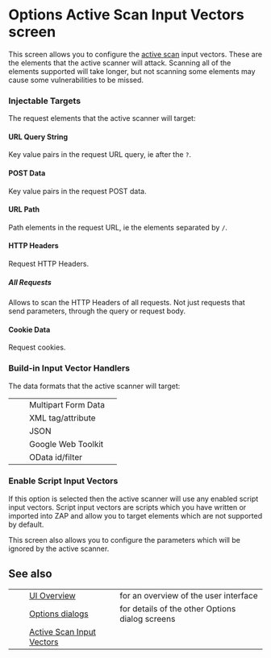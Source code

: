 # Options Active Scan Input Vectors screen #

This screen allows you to configure the [active scan][] input vectors.
These are the elements that the active scanner will attack.
Scanning all of the elements supported will take longer, but not scanning some elements may cause some vulnerabilities to be missed.

### Injectable Targets ###

The request elements that the active scanner will target:

#### URL Query String ####

Key value pairs in the request URL query, ie after the `?`.

#### POST Data ####

Key value pairs in the request POST data.

#### URL Path ####

Path elements in the request URL, ie the elements separated by `/`.

#### HTTP Headers ####

Request HTTP Headers.

##### All Requests #####

Allows to scan the HTTP Headers of all requests. Not just requests that send parameters, through the query or request body.

#### Cookie Data ####

Request cookies.

### Build-in Input Vector Handlers ###

The data formats that the active scanner will target:

<table> 
 <tbody>
  <tr>
   <td>&nbsp;&nbsp;&nbsp;&nbsp;</td>
   <td>Multipart Form Data</td>
   <td></td>
  </tr> 
  <tr>
   <td>&nbsp;&nbsp;&nbsp;&nbsp;</td>
   <td>XML tag/attribute</td>
   <td></td>
  </tr> 
  <tr>
   <td>&nbsp;&nbsp;&nbsp;&nbsp;</td>
   <td>JSON</td>
   <td></td>
  </tr> 
  <tr>
   <td>&nbsp;&nbsp;&nbsp;&nbsp;</td>
   <td>Google Web Toolkit</td>
   <td></td>
  </tr> 
  <tr>
   <td>&nbsp;&nbsp;&nbsp;&nbsp;</td>
   <td>OData id/filter</td>
   <td></td>
  </tr> 
 </tbody>
</table>

### Enable Script Input Vectors ###

If this option is selected then the active scanner will use any enabled script input vectors.
Script input vectors are scripts which you have written or imported into ZAP and allow you to target elements which are not supported by default.

This screen also allows you to configure the parameters which will be ignored by the active scanner.

## See also ##

<table> 
 <tbody>
  <tr>
   <td>&nbsp;&nbsp;&nbsp;&nbsp;</td>
   <td><a href="HelpUiOverview" rel="nofollow">UI Overview</a></td>
   <td>for an overview of the user interface</td>
  </tr> 
  <tr>
   <td>&nbsp;&nbsp;&nbsp;&nbsp;</td>
   <td><a href="HelpUiDialogsOptionsOptions" rel="nofollow">Options dialogs</a></td>
   <td>for details of the other Options dialog screens</td>
  </tr> 
  <tr>
   <td>&nbsp;&nbsp;&nbsp;&nbsp;</td>
   <td><a href="HelpUiDialogsOptionsAscaninput" rel="nofollow">Active Scan Input Vectors</a></td>
   <td></td>
  </tr> 
 </tbody>
</table>


[active scan]: HelpStartConceptsAscan